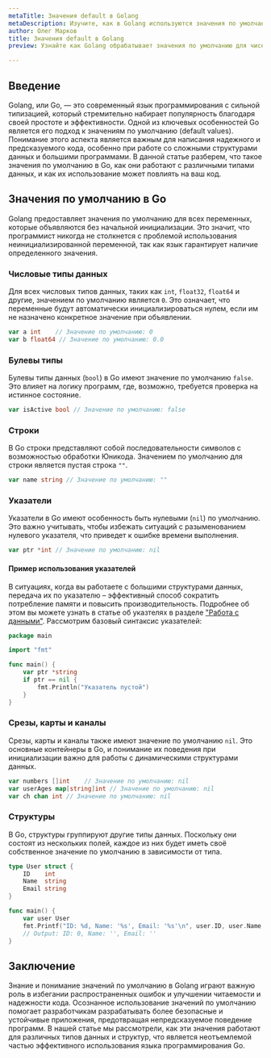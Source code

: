 ```yaml
---
metaTitle: Значения default в Golang 
metaDescription: Изучите, как в Golang используются значения по умолчанию для различных типов данных, включая числовые, булевые, строковые и более сложные структуры.
author: Олег Марков
title: Значения default в Golang 
preview: Узнайте как Golang обрабатывает значения по умолчанию для чисел, строк и других типов, и почему это важно для вашего кода.

---
```


## Введение

Golang, или Go, — это современный язык программирования с сильной типизацией, который стремительно набирает популярность благодаря своей простоте и эффективности. Одной из ключевых особенностей Go является его подход к значениям по умолчанию (default values). Понимание этого аспекта является важным для написания надежного и предсказуемого кода, особенно при работе со сложными структурами данных и большими программами. В данной статье разберем, что такое значения по умолчанию в Go, как они работают с различными типами данных, и как их использование может повлиять на ваш код.

## Значения по умолчанию в Go

Golang предоставляет значения по умолчанию для всех переменных, которые объявляются без начальной инициализации. Это значит, что программист никогда не столкнется с проблемой использования неинициализированной переменной, так как язык гарантирует наличие определенного значения.

### Числовые типы данных

Для всех числовых типов данных, таких как `int`, `float32`, `float64` и другие, значением по умолчанию является `0`. Это означает, что переменные будут автоматически инициализироваться нулем, если им не назначено конкретное значение при объявлении.

```go
var a int    // Значение по умолчанию: 0
var b float64 // Значение по умолчанию: 0.0
```

### Булевы типы

Булевы типы данных (`bool`) в Go имеют значение по умолчанию `false`. Это влияет на логику программ, где, возможно, требуется проверка на истинное состояние.

```go
var isActive bool // Значение по умолчанию: false
```

### Строки

В Go строки представляют собой последовательности символов с возможностью обработки Юникода. Значением по умолчанию для строки является пустая строка `""`.

```go
var name string // Значение по умолчанию: ""
```

### Указатели

Указатели в Go имеют особенность быть нулевыми (`nil`) по умолчанию. Это важно учитывать, чтобы избежать ситуаций с разыменованием нулевого указателя, что приведет к ошибке времени выполнения.

```go
var ptr *int // Значение по умолчанию: nil
```

#### Пример использования указателей

В ситуациях, когда вы работаете с большими структурами данных, передача их по указателю – эффективный способ сократить потребление памяти и повысить производительность. Подробнее об этом вы можете узнать в статье об указтелях в разделе ["Работа с данными"](https://purpleschool.ru/knowledge-base/golang/work-with-data). Рассмотрим базовый синтаксис указателей:

```go
package main

import "fmt"

func main() {
    var ptr *string
    if ptr == nil {
        fmt.Println("Указатель пустой")
    }
}
```

### Срезы, карты и каналы

Срезы, карты и каналы также имеют значение по умолчанию `nil`. Это основные контейнеры в Go, и понимание их поведения при инициализации важно для работы с динамическими структурами данных.

```go
var numbers []int    // Значение по умолчанию: nil
var userAges map[string]int // Значение по умолчанию: nil
var ch chan int // Значение по умолчанию: nil
```

### Структуры

В Go, структуры группируют другие типы данных. Поскольку они состоят из нескольких полей, каждое из них будет иметь своё собственное значение по умолчанию в зависимости от типа.

```go
type User struct {
    ID    int
    Name  string
    Email string
}

func main() {
    var user User
    fmt.Printf("ID: %d, Name: '%s', Email: '%s'\n", user.ID, user.Name, user.Email)
    // Output: ID: 0, Name: '', Email: ''
}
```

## Заключение

Знание и понимание значений по умолчанию в Golang играют важную роль в избегании распространенных ошибок и улучшении читаемости и надежности кода. Осознанное использование значений по умолчанию помогает разработчикам разрабатывать более безопасные и устойчивые приложения, предотвращая непредсказуемое поведение программ. В нашей статье мы рассмотрели, как эти значения работают для различных типов данных и структур, что является неотъемлемой частью эффективного использования языка программирования Go.
